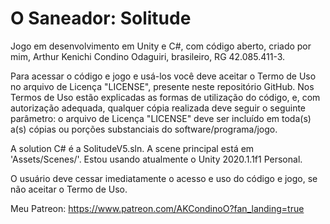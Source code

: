 # O Saneador: Solitude
Jogo em desenvolvimento em Unity e C#, com código aberto, criado por mim, Arthur Kenichi Condino Odaguiri, brasileiro, RG 42.085.411-3.

Para acessar o código e jogo e usá-los você deve aceitar o Termo de Uso no arquivo de Licença "LICENSE", presente neste repositório GitHub. Nos Termos de Uso estão explicadas as formas de utilização do código, e, com autorização adequada, qualquer cópia realizada deve seguir o seguinte parâmetro: o arquivo de Licença "LICENSE" deve ser incluído em toda(s) a(s) cópias ou porções substanciais do software/programa/jogo.

A solution C# é a SolitudeV5.sln. A scene principal está em 'Assets/Scenes/'. Estou usando atualmente o Unity 2020.1.1f1 Personal.
 
O usuário deve cessar imediatamente o acesso e uso do código e jogo, se não aceitar o Termo de Uso.

Meu Patreon: https://www.patreon.com/AKCondinoO?fan_landing=true
